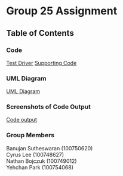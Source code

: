# Group 25 Assignment

## Table of Contents

### Code
[Test Driver](https://github.com/YehchanPark/sofeDesignAssignment1/blob/main/src/test/testFactory.java)
[Supporting Code](https://github.com/YehchanPark/sofeDesignAssignment1/tree/main/src/Assign1)

### UML Diagram
[UML Diagram](https://github.com/YehchanPark/sofeDesignAssignment1/blob/main/UML%20Diagram.png)

### Screenshots of Code Output
[Code output](https://google.com)

### Group Members
Banujan Sutheswaran (100750620)\
Cyrus Lee (100748627)\
Nathan Bojczuk (100749012)\
Yehchan Park (100754068)